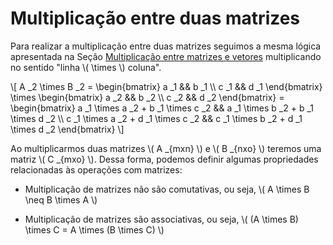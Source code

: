 # Multiplicação entre duas matrizes

Para realizar a multiplicação entre duas matrizes seguimos a mesma lógica apresentada na
Seção [Multiplicação entre matrizes e vetores](./2-5-3.md) multiplicando no sentido "linha \\( \times \\) coluna".

\\[
      A _2 \times B _2 =
    \begin{bmatrix}
      a _1 && b _1 \\\\
      c _1 && d _1
    \end{bmatrix}
      \times
    \begin{bmatrix}
      a _2 && b _2 \\\\
      c _2 && d _2
    \end{bmatrix}
      =
    \begin{bmatrix}
      a _1 \times a _2 + b _1 \times c _2 && a _1 \times b _2 + b _1 \times d _2 \\\\
      c _1 \times a _2 + d _1 \times c _2 && c _1 \times b _2 + d _1 \times d _2
    \end{bmatrix}
\\]

Ao multiplicarmos duas matrizes \\( A _{mxn} \\) e \\( B _{nxo} \\) teremos uma matriz \\( C _{mxo} \\).
Dessa forma, podemos definir algumas propriedades relacionadas às operações com matrizes:

- Multiplicação de matrizes não são comutativas, ou seja, \\( A \times B \neq B \times A \\)

- Multiplicação de matrizes são associativas, ou seja, \\( (A \times B) \times C = A \times (B \times C) \\)
